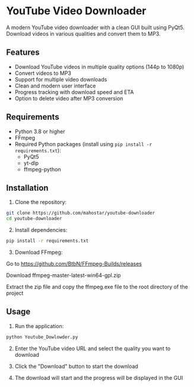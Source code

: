 # YouTube Video Downloader

A modern YouTube video downloader with a clean GUI built using PyQt5. Download videos in various qualities and convert them to MP3.

## Features

- Download YouTube videos in multiple quality options (144p to 1080p)
- Convert videos to MP3
- Support for multiple video downloads
- Clean and modern user interface
- Progress tracking with download speed and ETA
- Option to delete video after MP3 conversion

## Requirements

- Python 3.8 or higher
- FFmpeg
- Required Python packages (install using `pip install -r requirements.txt`):
  - PyQt5
  - yt-dlp
  - ffmpeg-python

## Installation

1. Clone the repository:

```bash
git clone https://github.com/mahostar/youtube-downloader
cd youtube-downloader
```

2. Install dependencies:

```bash
pip install -r requirements.txt
```

3. Download FFmpeg:

Go to https://github.com/BtbN/FFmpeg-Builds/releases

Download ffmpeg-master-latest-win64-gpl.zip

Extract the zip file and copy the ffmpeg.exe file to the root directory of the project

## Usage

1. Run the application:

```bash
python Youtube_Dowlowder.py
```

2. Enter the YouTube video URL and select the quality you want to download

3. Click the "Download" button to start the download

4. The download will start and the progress will be displayed in the GUI
